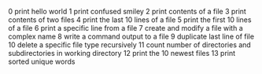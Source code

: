 0 print hello world
1 print confused smiley
2 print contents of a file
3 print contents of two files
4 print the last 10 lines of a file
5 print the first 10 lines of a file
6 print a specific line from a file
7 create and modify a file with a complex name
8 write a command output to a file
9 duplicate last line of file
10 delete a specific file type recursively
11 count number of directories and subdirectories in working directory
12 print the 10 newest files
13 print sorted unique words
